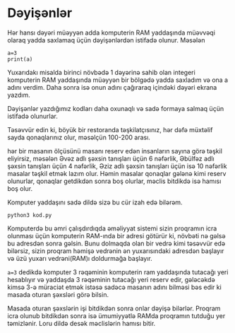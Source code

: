 # Dəyişənlər

Hər hansı dəyəri müəyyən adda komputerin RAM yaddaşında müəvvəqi olaraq yadda saxlamaq üçün dəyişənlərdən istifadə olunur. Məsələn&#x20;

```
a=3
print(a)
```

Yuxarıdakı misalda birinci növbədə 1 dəyərinə sahib olan integeri komputerin RAM yaddaşında müəyyən bir bölgədə yadda saxladım və ona a adını verdim. Daha sonra isə onun adını çağıraraq içindəki dəyəri ekrana yazdım.&#x20;

Dəyişənlər yazdığımız kodları daha oxunaqlı və sadə formaya salmaq üçün istifadə olunurlar.



Təsəvvür edin ki, böyük bir restoranda təşkilatçısınız, hər dəfə müxtəlif sayda qonaqlarınız olur, məsəlçün 100-200 arası.

hər bir masanın ölçüsünü masanı reserv edən insanların sayına görə təşkil eliyirsiz, məsələn Əvəz adlı şəxsin tanışları üçün 6 nəfərlik, Əbülfəz adlı şəxsin tanışları üçün 4 nəfərlik, Əziz adlı şəxsin tanışları üçün isə 10 nəfərlik masalar təşkil etmək lazım olur. Həmin masalar qonaqlar gələnə kimi reserv olunurlar, qonaqlar getdikdən sonra boş olurlar, məclis bitdikdə isə hamısı boş olur.

Komputer yaddaşını sadə dildə sizə bu cür izah edə bilərəm.



```
python3 kod.py
```

Komputerdə bu əmri çalışdırdıqda əməliyyat sistemi sizin proqramın icra olunması üçün komputerin RAM-ında bir adresi götürür ki, növbəti nə gəlsə bu adresdən sonra gəlsin. Bunu dolmaqda olan bir vedrə kimi təsəvvür edə bilərsiz, sizin proqram həmişə vedrənin ən yuxarısındaki adresdən başlayır və üzü yuxarı vedrəni(RAM)ı doldurmağa başlayır.





`a=3` dedikdə komputer 3 rəqəminin komputerin ram yaddaşında tutacağı yeri hesablıyır və yaddaşda 3 rəqəminin tutacağı yeri reserv edir, gələcəkdə kimsə 3-ə müraciət etmək istəsə sadəcə masanın adını bilməsi bəs edir ki masada oturan şəxsləri görə bilsin.&#x20;

Masada oturan şəxslərin işi bitdikdən sonra onlar dəyişə bilərlər. Proqram icra olunub bitdikdən sonra isə ümumiyyətlə RAMda proqramın tutduğu yer təmizlənir. Loru dildə desək məclislərin hamısı bitir.&#x20;



